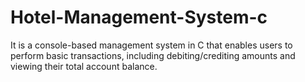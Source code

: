 # Hotel-Management-System-c
It is a console-based management system in C that enables users to perform basic transactions, including debiting/crediting amounts and viewing their total account balance.
